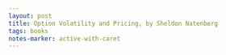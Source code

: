 ```yaml
---
layout: post
title: Option Volatility and Pricing, by Sheldon Natenberg
tags: books
notes-marker: active-with-caret
---
```


